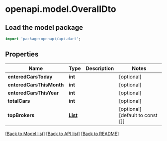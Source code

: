 # openapi.model.OverallDto

## Load the model package
```dart
import 'package:openapi/api.dart';
```

## Properties
Name | Type | Description | Notes
------------ | ------------- | ------------- | -------------
**enteredCarsToday** | **int** |  | [optional] 
**enteredCarsThisMonth** | **int** |  | [optional] 
**enteredCarsThisYear** | **int** |  | [optional] 
**totalCars** | **int** |  | [optional] 
**topBrokers** | [**List<BrokerDto>**](BrokerDto.md) |  | [optional] [default to const []]

[[Back to Model list]](../README.md#documentation-for-models) [[Back to API list]](../README.md#documentation-for-api-endpoints) [[Back to README]](../README.md)


